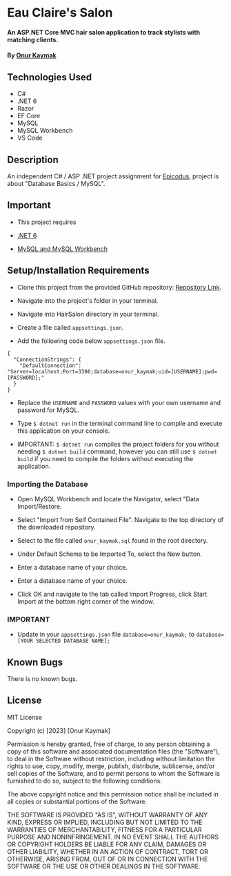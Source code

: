# Eau Claire's Salon

#### An ASP.NET Core MVC hair salon application to track stylists with matching clients.

#### By [Onur Kaymak](https://onurkaymak.com)

## Technologies Used

- C#
- .NET 6
- Razor
- EF Core
- MySQL
- MySQL Workbench
- VS Code

## Description

An independent C# / ASP .NET project assignment for [Epicodus](https://www.epicodus.com/), project is about "Database Basics / MySQL".

## Important

- This project requires

- [.NET 6](https://dotnet.microsoft.com/en-us/download/dotnet/6.0)

- [MySQL and MySQL Workbench](hhttps://www.mysql.com/downloads/)

## Setup/Installation Requirements

- Clone this project from the provided GitHub repository: [Repository Link](https://github.com/onurkaymak/hairSalon).

- Navigate into the project's folder in your terminal.

- Navigate into HairSalon directory in your terminal.

- Create a file called `appsettings.json`.

- Add the following code below `appsettings.json` file.

```
{
  "ConnectionStrings": {
    "DefaultConnection": "Server=localhost;Port=3306;database=onur_kaymak;uid=[USERNAME];pwd=[PASSWORD];"
  }
}

```

- Replace the `USERNAME` and `PASSWORD` values with your own username and password for MySQL.

- Type `$ dotnet run` in the terminal command line to compile and execute this application on your console.

- IMPORTANT: `$ dotnet run` compiles the project folders for you without needing `$ dotnet build` command, however you can still use `$ dotnet build` if you need to compile the folders without executing the application.

### Importing the Database

- Open MySQL Workbench and locate the Navigator, select "Data Import/Restore.

- Select "Import from Self Contained File". Navigate to the top directory of the downloaded repository.

- Select to the file called `onur_kaymak.sql` found in the root directory.

- Under Default Schema to be Imported To, select the New button.

- Enter a database name of your choice.

- Enter a database name of your choice.

- Click OK and navigate to the tab called Import Progress, click Start Import at the bottom right corner of the window.

### IMPORTANT

- Update in your `appsettings.json` file `database=onur_kaymak;` to `database=[YOUR SELECTED DATABASE NAME];`

## Known Bugs

There is no known bugs.

## License

MIT License

Copyright (c) [2023] [Onur Kaymak]

Permission is hereby granted, free of charge, to any person obtaining a copy
of this software and associated documentation files (the "Software"), to deal
in the Software without restriction, including without limitation the rights
to use, copy, modify, merge, publish, distribute, sublicense, and/or sell
copies of the Software, and to permit persons to whom the Software is
furnished to do so, subject to the following conditions:

The above copyright notice and this permission notice shall be included in all
copies or substantial portions of the Software.

THE SOFTWARE IS PROVIDED "AS IS", WITHOUT WARRANTY OF ANY KIND, EXPRESS OR
IMPLIED, INCLUDING BUT NOT LIMITED TO THE WARRANTIES OF MERCHANTABILITY,
FITNESS FOR A PARTICULAR PURPOSE AND NONINFRINGEMENT. IN NO EVENT SHALL THE
AUTHORS OR COPYRIGHT HOLDERS BE LIABLE FOR ANY CLAIM, DAMAGES OR OTHER
LIABILITY, WHETHER IN AN ACTION OF CONTRACT, TORT OR OTHERWISE, ARISING FROM,
OUT OF OR IN CONNECTION WITH THE SOFTWARE OR THE USE OR OTHER DEALINGS IN THE
SOFTWARE.
